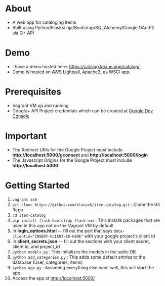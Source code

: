 # About
- A web app for cataloging items
- Built using Python/Flask/Jinja/Bootstrap/SQLAlchemy/Google OAuth2 via G+ API

# Demo
- I have a demo hosted here: https://catalog.keane.app/catalog/
- Demo is hosted on AWS Lightsail, Apache2, as WSGI app.

# Prerequisites
- Vagrant VM up and running
- Google+ API Project credentials which can be created at [Google Dev Console](https://console.developers.google.com/)

# Important
- The Redirect URIs for the Google Project must include **http://localhost:5000/gconnect** and **http://localhost:5000/login**
- The Javascript Origins for the Google Project must include **http://localhost:5000**

# Getting Started
1. `vagrant ssh`
2. `git clone https://github.com/elenaek/item-catalog.git` : Clone the Git Repo
3. `cd item-catalog`
3. `pip install flask-bootstrap flask-nav` : This installs packages that are used in this app not on the Vagrant VM by default
4. In **login_options.html** -- fill out the part that says `data-clientid="INSERT-CLIENT-ID-HERE"` with your google project's client id
5. In **client_secrets.json** -- fill out the sections with your client secret, client id, and project_id
6. `python models.py` : This initializes the models in the sqlite DB
7. `python add_categories.py` : This adds some default entries to the database (User, categories, items)
8. `python app.py` : Assuming everything else went well, this will start the app
9. Access the app at [http://localhost:5000/](http://localhost:5000/)
